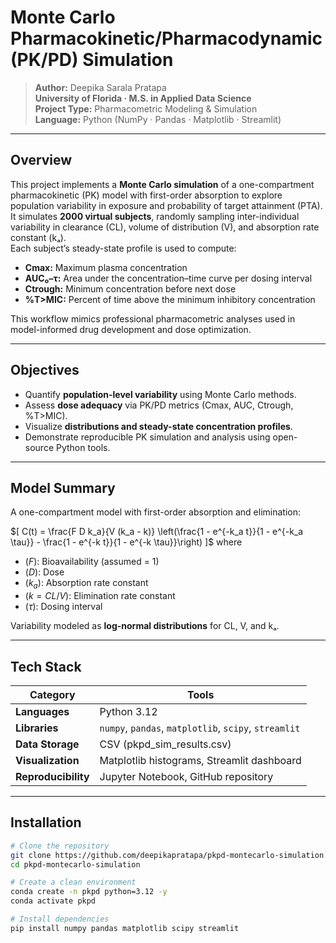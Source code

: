 # Monte Carlo Pharmacokinetic/Pharmacodynamic (PK/PD) Simulation

> **Author:** Deepika Sarala Pratapa  
> **University of Florida · M.S. in Applied Data Science**  
> **Project Type:** Pharmacometric Modeling & Simulation  
> **Language:** Python (NumPy · Pandas · Matplotlib · Streamlit)  

---

## Overview
This project implements a **Monte Carlo simulation** of a one-compartment pharmacokinetic (PK) model with first-order absorption to explore population variability in exposure and probability of target attainment (PTA).  
It simulates **2000 virtual subjects**, randomly sampling inter-individual variability in clearance (CL), volume of distribution (V), and absorption rate constant (kₐ).  
Each subject’s steady-state profile is used to compute:

- **Cmax:** Maximum plasma concentration  
- **AUC₀–τ:** Area under the concentration–time curve per dosing interval  
- **Ctrough:** Minimum concentration before next dose  
- **%T>MIC:** Percent of time above the minimum inhibitory concentration  

This workflow mimics professional pharmacometric analyses used in model-informed drug development and dose optimization.

---

## Objectives
- Quantify **population-level variability** using Monte Carlo methods.  
- Assess **dose adequacy** via PK/PD metrics (Cmax, AUC, Ctrough, %T>MIC).  
- Visualize **distributions and steady-state concentration profiles**.  
- Demonstrate reproducible PK simulation and analysis using open-source Python tools.  

---

## Model Summary
A one-compartment model with first-order absorption and elimination:

$[
C(t) = \frac{F D k_a}{V (k_a - k)} 
\left(\frac{1 - e^{-k_a t}}{1 - e^{-k_a \tau}} - \frac{1 - e^{-k t}}{1 - e^{-k \tau}}\right)
]$
where  
- $( F )$: Bioavailability (assumed = 1)  
- $( D )$: Dose  
- $( k_a )$: Absorption rate constant  
- $( k = CL/V )$: Elimination rate constant  
- $( τ )$: Dosing interval  

Variability modeled as **log-normal distributions** for CL, V, and kₐ.

---

## Tech Stack
| Category | Tools |
|-----------|-------|
| **Languages** | Python 3.12 |
| **Libraries** | `numpy`, `pandas`, `matplotlib`, `scipy`, `streamlit` |
| **Data Storage** | CSV (pkpd_sim_results.csv) |
| **Visualization** | Matplotlib histograms, Streamlit dashboard |
| **Reproducibility** | Jupyter Notebook, GitHub repository |

---

## Installation
```bash
# Clone the repository
git clone https://github.com/deepikapratapa/pkpd-montecarlo-simulation.git
cd pkpd-montecarlo-simulation

# Create a clean environment
conda create -n pkpd python=3.12 -y
conda activate pkpd

# Install dependencies
pip install numpy pandas matplotlib scipy streamlit
